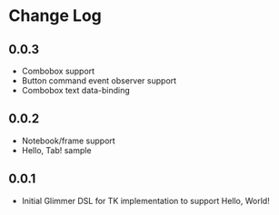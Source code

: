 # Change Log

## 0.0.3

- Combobox support
- Button command event observer support
- Combobox text data-binding

## 0.0.2

- Notebook/frame support
- Hello, Tab! sample

## 0.0.1

- Initial Glimmer DSL for TK implementation to support Hello, World!
